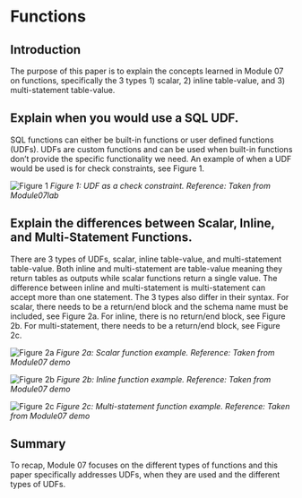 # Functions
## Introduction

The purpose of this paper is to explain the concepts learned in Module 07 on functions, specifically the 3 types 1) scalar, 2) inline table-value, and 3) multi-statement table-value.

## Explain when you would use a SQL UDF.

SQL functions can either be built-in functions or user defined functions (UDFs). UDFs are custom functions and can be used when built-in functions don’t provide the specific functionality we need. An example of when a UDF would be used is for check constraints, see Figure 1.

![Figure 1](https://user-images.githubusercontent.com/84373004/119450289-84b7ba80-bce8-11eb-8560-f9aa70de6afa.png)
*Figure 1: UDF as a check constraint. Reference: Taken from Module07lab*

## Explain the differences between Scalar, Inline, and Multi-Statement Functions.

There are 3 types of UDFs, scalar, inline table-value, and multi-statement table-value. Both inline and multi-statement are table-value meaning they return tables as outputs while scalar functions return a single value. The difference between inline and multi-statement is multi-statement can accept more than one statement. 
The 3 types also differ in their syntax. For scalar, there needs to be a return/end block and the schema name must be included, see Figure 2a. For inline, there is no return/end block, see Figure 2b. For multi-statement, there needs to be a return/end block, see Figure 2c.

![Figure 2a](https://user-images.githubusercontent.com/84373004/119450364-a153f280-bce8-11eb-8e46-dc7d75128df9.png)
*Figure 2a: Scalar function example. Reference: Taken from Module07 demo*

![Figure 2b](https://user-images.githubusercontent.com/84373004/119450367-a153f280-bce8-11eb-943c-9c954886d1cc.png)
*Figure 2b: Inline function example. Reference: Taken from Module07 demo*

![Figure 2c](https://user-images.githubusercontent.com/84373004/119450369-a1ec8900-bce8-11eb-9909-6dcbe6c364d8.png)
*Figure 2c: Multi-statement function example. Reference: Taken from Module07 demo*

## Summary

To recap, Module 07 focuses on the different types of functions and this paper specifically addresses UDFs, when they are used and the different types of UDFs.
